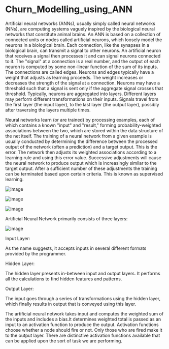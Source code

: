 # Churn_Modelling_using_ANN
Artificial neural networks (ANNs), usually simply called neural networks (NNs), are computing systems vaguely inspired by the biological neural networks that constitute animal brains.
An ANN is based on a collection of connected units or nodes called artificial neurons, which loosely model the neurons in a biological brain. Each connection, like the synapses in a biological brain, can transmit a signal to other neurons. An artificial neuron that receives a signal then processes it and can signal neurons connected to it. The "signal" at a connection is a real number, and the output of each neuron is computed by some non-linear function of the sum of its inputs. The connections are called edges. Neurons and edges typically have a weight that adjusts as learning proceeds. The weight increases or decreases the strength of the signal at a connection. Neurons may have a threshold such that a signal is sent only if the aggregate signal crosses that threshold. Typically, neurons are aggregated into layers. Different layers may perform different transformations on their inputs. Signals travel from the first layer (the input layer), to the last layer (the output layer), possibly after traversing the layers multiple times.

Neural networks learn (or are trained) by processing examples, each of which contains a known "input" and "result," forming probability-weighted associations between the two, which are stored within the data structure of the net itself. The training of a neural network from a given example is usually conducted by determining the difference between the processed output of the network (often a prediction) and a target output. This is the error. The network then adjusts its weighted associations according to a learning rule and using this error value. Successive adjustments will cause the neural network to produce output which is increasingly similar to the target output. After a sufficient number of these adjustments the training can be terminated based upon certain criteria. This is known as supervised learning.


![image](https://user-images.githubusercontent.com/85051683/125205959-4418fe00-e2a2-11eb-88ad-07f2fe495e31.png)



![image](https://user-images.githubusercontent.com/85051683/125205968-51ce8380-e2a2-11eb-96d1-a7ea1384277f.png)


![image](https://user-images.githubusercontent.com/85051683/125205989-6d398e80-e2a2-11eb-87e0-36b7beb12501.png)


Artificial Neural Network primarily consists of three layers:

![image](https://user-images.githubusercontent.com/85051683/125206012-8b06f380-e2a2-11eb-82ca-d853f8fceb71.png)


Input Layer:

As the name suggests, it accepts inputs in several different formats provided by the programmer.

Hidden Layer:

The hidden layer presents in-between input and output layers. It performs all the calculations to find hidden features and patterns.

Output Layer:

The input goes through a series of transformations using the hidden layer, which finally results in output that is conveyed using this layer.

The artificial neural network takes input and computes the weighted sum of the inputs and includes a bias.It determines weighted total is passed as an input to an activation function to produce the output. Activation functions choose whether a node should fire or not. Only those who are fired make it to the output layer. There are distinctive activation functions available that can be applied upon the sort of task we are performing.
